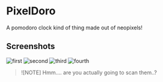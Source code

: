 # PixelDoro

A pomodoro clock kind of thing made out of neopixels!

## Screenshots

![first](3d1.png)
![second](3d2.png)
![third](front.png)
![fourth](back.png)


> ![NOTE]
> Hmm.... are you actually going to scan them..?
